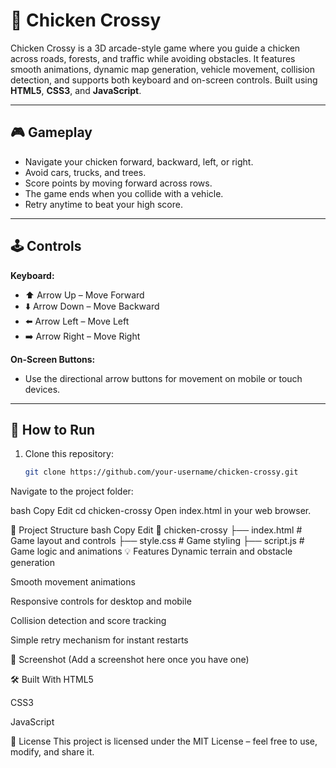 # 🐔 Chicken Crossy

Chicken Crossy is a 3D arcade-style game where you guide a chicken across roads, forests, and traffic while avoiding obstacles. It features smooth animations, dynamic map generation, vehicle movement, collision detection, and supports both keyboard and on-screen controls. Built using **HTML5**, **CSS3**, and **JavaScript**.

---

## 🎮 Gameplay
- Navigate your chicken forward, backward, left, or right.
- Avoid cars, trucks, and trees.
- Score points by moving forward across rows.
- The game ends when you collide with a vehicle.
- Retry anytime to beat your high score.

---

## 🕹️ Controls
**Keyboard:**
- ⬆️ Arrow Up – Move Forward
- ⬇️ Arrow Down – Move Backward
- ⬅️ Arrow Left – Move Left
- ➡️ Arrow Right – Move Right

**On-Screen Buttons:**
- Use the directional arrow buttons for movement on mobile or touch devices.

---

## 🚀 How to Run
1. Clone this repository:
   ```bash
   git clone https://github.com/your-username/chicken-crossy.git
Navigate to the project folder:

bash
Copy
Edit
cd chicken-crossy
Open index.html in your web browser.

📂 Project Structure
bash
Copy
Edit
📁 chicken-crossy
 ├── index.html     # Game layout and controls
 ├── style.css      # Game styling
 ├── script.js      # Game logic and animations
💡 Features
Dynamic terrain and obstacle generation

Smooth movement animations

Responsive controls for desktop and mobile

Collision detection and score tracking

Simple retry mechanism for instant restarts

📸 Screenshot
(Add a screenshot here once you have one)

🛠️ Built With
HTML5

CSS3

JavaScript

📜 License
This project is licensed under the MIT License – feel free to use, modify, and share it.
